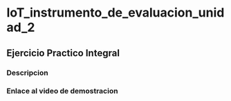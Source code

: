 # IoT_instrumento_de_evaluacion_unidad_2

## Ejercicio Practico Integral
### Descripcion

### Enlace al video de demostracion

